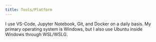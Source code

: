 ```yaml
---
title: Tools/Platform
---
```


I use VS-Code, Jupyter Notebook, Git, and Docker on a daily basis. My primary operating system is Windows, but I also use Ubuntu inside Windows through WSL/WSLG.